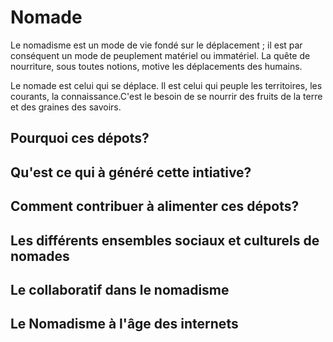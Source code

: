 # Nomade
Le nomadisme est un mode de vie fondé sur le déplacement ; il est par conséquent un mode de peuplement matériel ou immatériel. La quête de nourriture, sous toutes notions, motive les déplacements des humains.

Le nomade est celui qui se déplace. Il est celui qui peuple les territoires, les courants, la connaissance.C'est le besoin de se nourrir des fruits de la terre et des graines des savoirs.


## Pourquoi ces dépots?

## Qu'est ce qui à généré cette intiative?

## Comment contribuer à alimenter ces dépots? 

## Les différents ensembles sociaux et culturels de nomades

## Le collaboratif dans le nomadisme

## Le Nomadisme à l'âge des internets
